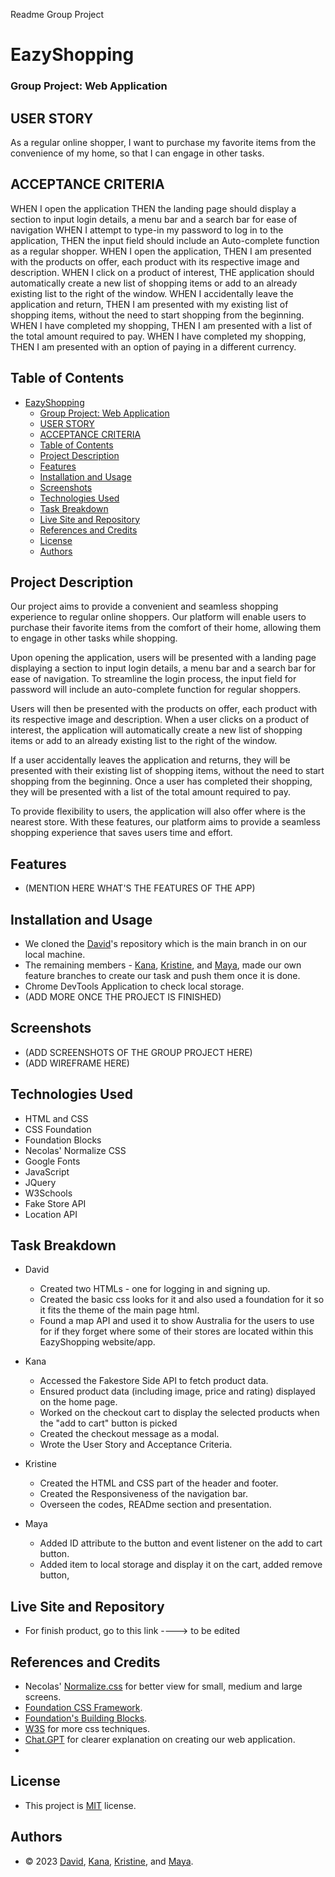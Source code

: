 Readme Group Project

# EazyShopping
### Group Project: Web Application
## USER STORY
As a regular online shopper,
I want to purchase my favorite items from the convenience of my home,
so that I can engage in other tasks.
## ACCEPTANCE CRITERIA
WHEN I open the application
THEN the landing page should display a section to input login details, a menu bar and a search bar for ease of navigation
WHEN I attempt to type-in my password to log in to the application,
THEN the input field should include an Auto-complete function as a regular shopper.
WHEN I open the application,
THEN I am presented with the products on offer, each product with its respective image and description.
WHEN I click on a product of interest,
THE application should automatically create a new list of shopping items or add to an already existing list to the right of the window.
WHEN I accidentally leave the application and return,
THEN I am presented with my existing list of shopping items, without the need to start shopping from the beginning.
WHEN I have completed my shopping,
THEN I am presented with a list of the total amount required to pay.
WHEN I have completed my shopping,
THEN I am presented with an option of paying in a different currency.
## Table of Contents
- [EazyShopping](#eazyshopping)
    - [Group Project: Web Application](#group-project-web-application)
  - [USER STORY](#user-story)
  - [ACCEPTANCE CRITERIA](#acceptance-criteria)
  - [Table of Contents](#table-of-contents)
  - [Project Description](#project-description)
  - [Features](#features)
  - [Installation and Usage](#installation-and-usage)
  - [Screenshots](#screenshots)
  - [Technologies Used](#technologies-used)
  - [Task Breakdown](#task-breakdown)
  - [Live Site and Repository](#live-site-and-repository)
  - [References and Credits](#references-and-credits)
  - [License](#license)
  - [Authors](#authors)
  
## Project Description
Our project aims to provide a convenient and seamless shopping experience to regular online shoppers. Our platform will enable users to purchase their favorite items from the comfort of their home, allowing them to engage in other tasks while shopping.

Upon opening the application, users will be presented with a landing page displaying a section to input login details, a menu bar and a search bar for ease of navigation. To streamline the login process, the input field for password will include an auto-complete function for regular shoppers.

Users will then be presented with the products on offer, each product with its respective image and description. When a user clicks on a product of interest, the application will automatically create a new list of shopping items or add to an already existing list to the right of the window.

If a user accidentally leaves the application and returns, they will be presented with their existing list of shopping items, without the need to start shopping from the beginning. Once a user has completed their shopping, they will be presented with a list of the total amount required to pay.

To provide flexibility to users, the application will also offer where is the nearest store. With these features, our platform aims to provide a seamless shopping experience that saves users time and effort.

## Features
- (MENTION HERE WHAT'S THE FEATURES OF THE APP)

## Installation and Usage
- We cloned the [David](https://github.com/DavidHCCNguyen/EazyShopping)'s repository which is the main branch in on our local machine.
- The remaining members - [Kana](https://github.com/anayoifediora), [Kristine](https://github.com/mcramileux), and [Maya](https://github.com/retnodamayanti), made our own feature branches to create our task and push them once it is done.
- Chrome DevTools Application to check local storage. 
- (ADD MORE ONCE THE PROJECT IS FINISHED)

## Screenshots
- (ADD SCREENSHOTS OF THE GROUP PROJECT HERE)
- (ADD WIREFRAME HERE)

## Technologies Used
- HTML and CSS
- CSS Foundation
- Foundation Blocks
- Necolas' Normalize CSS
- Google Fonts
- JavaScript
- JQuery
- W3Schools
- Fake Store API
- Location API
  
## Task Breakdown
- David
    - Created two HTMLs - one for logging in and signing up. 
    - Created the basic css looks for it and also used a foundation for it so it fits the theme of the main page html. 
    - Found a map API and used it to show Australia for the users to use for if they forget where some of their stores are located within this EazyShopping website/app.
  
- Kana
    - Accessed the Fakestore Side API to fetch product data. 
    - Ensured product data (including image, price and rating) displayed on the home page. 
    - Worked on the checkout cart to display the selected products when the "add to cart" button is picked
    - Created the checkout message as a modal.
    - Wrote the User Story and Acceptance Criteria.
  
- Kristine
    - Created the HTML and CSS part of the header and footer.
    - Created the Responsiveness of the navigation bar.
    - Overseen the codes, READme section and presentation.
  
- Maya
   - Added ID attribute to the button and event listener on the add to cart button.
   - Added item to local storage and display it on the cart, added remove button,
  
## Live Site and Repository
- For finish product, go to this link ----> to be edited

## References and Credits
- Necolas' [Normalize.css](https://github.com/necolas/normalize.css) for better view for small, medium and large screens.
- [Foundation CSS Framework](https://get.foundation/sites/docs/installation.html).
- [Foundation's Building Blocks](https://get.foundation/building-blocks/).
- [W3S](https://www.w3schools.com/css/) for more css techniques.
- [Chat.GPT](https://chat.openai.com/) for clearer explanation on creating our web application.
- 

## License
- This project is [MIT](https://choosealicense.com/licenses/mit/) license.

## Authors
- © 2023 [David](https://github.com/DavidHCCNguyen), [Kana](https://github.com/anayoifediora), [Kristine](https://github.com/mcramileux), and [Maya](https://github.com/retnodamayanti).
